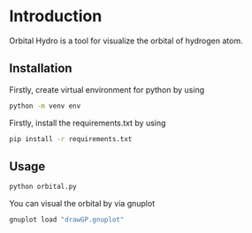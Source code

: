 # Introduction 

Orbital Hydro is a tool for visualize the orbital of hydrogen atom. 

## Installation

Firstly, create virtual environment for python by using 

```bash
python -m venv env

```

Firstly, install the requirements.txt by using

```bash
pip install -r requirements.txt

```

## Usage

```bash
python orbital.py

```
You can visual the orbital by via gnuplot

```bash
gnuplot load "drawGP.gnuplot"

```
